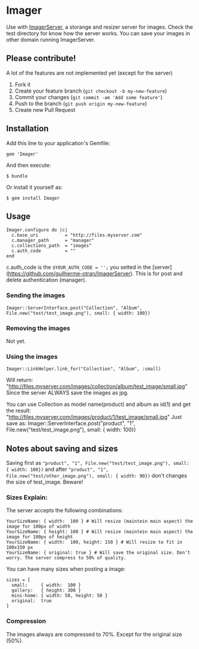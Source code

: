 # Imager

Use with [ImagerServer](https://github.com/guilherme-otran/ImagerServer), a storange and resizer server for images.
Check the test directory for know how the server works.
 You can save your images in other domain running ImagerServer.

## Please contribute!
A lot of the features are not implemented yet (except for the server)

1. Fork it
2. Create your feature branch (`git checkout -b my-new-feature`)
3. Commit your changes (`git commit -am 'Add some feature'`)
4. Push to the branch (`git push origin my-new-feature`)
5. Create new Pull Request

## Installation

Add this line to your application's Gemfile:

    gem 'Imager'

And then execute:

    $ bundle

Or install it yourself as:

    $ gem install Imager

## Usage

    Imager.configure do |c|
      c.base_uri          = "http://files.myserver.com"
      c.manager_path      = "manager"
      c.collections_path  = "images"
      c.auth_code         = ""
    end

  c.auth_code is the `$YOUR_AUTH_CODE = '';` you setted in the [server] (https://github.com/guilherme-otran/ImagerServer).
  This is for post and delete authentication (manager).

### Sending the images
    Imager::ServerInterface.post("Collection", "Album", File.new("test/test_image.png"), small: { width: 100})

### Removing the images
  Not yet.

### Using the images
    Imager::LinkHelper.link_for("Collection", "Album", :small)
Will return:
    "http://files.myserver.com/images/collection/album/test_image/small.jpg"
Since the server ALWAYS save the images as jpg.

You can use Collection as model name(product) and album as id(1) and get the result:
    "http://files.myserver.com/images/product/1/test_image/small.jpg"
  Just save as:
    Imager::ServerInterface.post("product", "1", File.new("test/test_image.png"), small: { width: 100})

## Notes about saving and sizes
  Saving first as `"product", "1", File.new("test/test_image.png"), small: { width: 100})` and after `"product", "1", File.new("test/other_image.png"), small: { width: 90})` don't changes the size of test_image. Beware!

### Sizes Explain:
  The server accepts the following combinations:
  ```
  YourSizeName: { width:  100 } # Will resize (maintein main aspect) the image for 100px of width
  YourSizeName: { height: 100 } # Will resize (maintein main aspect) the image for 100px of height
  YourSizeName: { width:  100, height: 150 } # Will resize to fit in 100x150 px
  YourSizeName: { original: true } # Will save the original size. Don't worry. The server compress to 50% of quality.
  ```
  You can have many sizes when posting a image:
  ```
  sizes = [
    small:     { width:  100 }
    gallery:   { height: 300 }
    mini-home: { width: 50, height: 50 }
    original:  true
  ]
  ```
### Compression
  The images always are compressed to 70%. Except for the original size (50%).